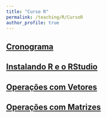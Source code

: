 ```yaml
---
title: "Curso R"
permalink: /teaching/R/CursoR
author_profile: true
---
```


## <b>[Cronograma](http://fjnovais.github.io/teaching/R/Cronograma)</b>


## <b>[Instalando R e o RStudio](http://fjnovais.github.io/teaching/R/INSTALAR/instalacao.html)</b>


## <b>[Operações com Vetores](http://fjnovais.github.io/teaching/R/VETOR/Aula1.html)</b>


## <b>[Operações com Matrizes](http://fjnovais.github.io/teaching/R/MATRIZES/AulaMatrizes.html)</b>
